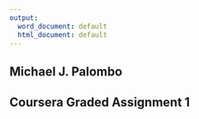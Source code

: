 ```yaml
---
output:
  word_document: default
  html_document: default
---
```

## Michael J. Palombo
## Coursera Graded Assignment 1
